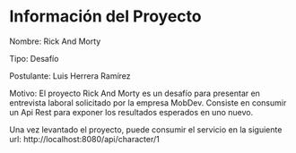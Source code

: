 # Información del Proyecto
Nombre: Rick And Morty

Tipo: Desafío

Postulante: Luis Herrera Ramírez

Motivo: El proyecto Rick And Morty es un desafío para presentar en entrevista laboral solicitado por la empresa MobDev.
Consiste en consumir un Api Rest para exponer los resultados esperados en uno nuevo.

Una vez levantado el proyecto, puede consumir el servicio en la siguiente url: http://localhost:8080/api/character/1

